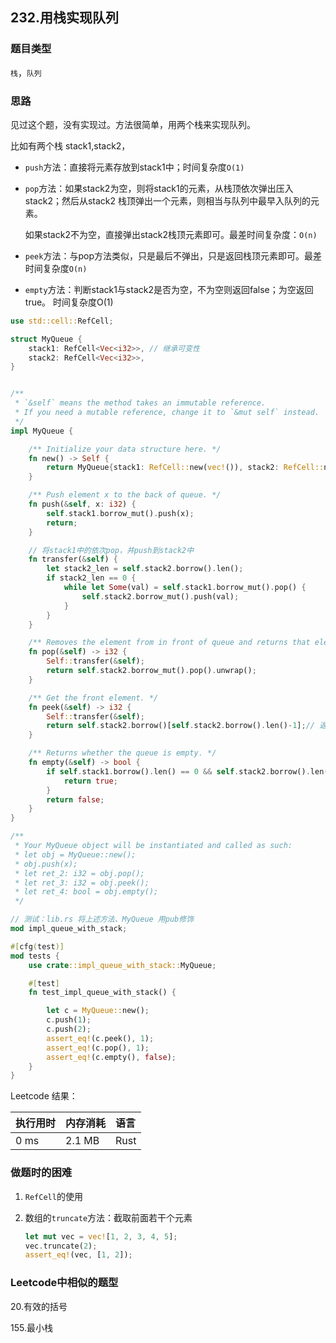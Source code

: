 ## 232.用栈实现队列

### 题目类型

`栈`，`队列`

### 思路

见过这个题，没有实现过。方法很简单，用两个栈来实现队列。

比如有两个栈 stack1,stack2，

- `push`方法：直接将元素存放到stack1中；时间复杂度`O(1)`

- `pop`方法：如果stack2为空，则将stack1的元素，从栈顶依次弹出压入stack2；然后从stack2 栈顶弹出一个元素，则相当与队列中最早入队列的元素。

  如果stack2不为空，直接弹出stack2栈顶元素即可。最差时间复杂度：`O(n)`

- `peek`方法：与pop方法类似，只是最后不弹出，只是返回栈顶元素即可。最差时间复杂度`O(n)`

- `empty`方法：判断stack1与stack2是否为空，不为空则返回false；为空返回true。 时间复杂度O(1)

```rust
use std::cell::RefCell;

struct MyQueue {
    stack1: RefCell<Vec<i32>>, // 继承可变性
    stack2: RefCell<Vec<i32>>,
}


/**
 * `&self` means the method takes an immutable reference.
 * If you need a mutable reference, change it to `&mut self` instead.
 */
impl MyQueue {

    /** Initialize your data structure here. */
    fn new() -> Self {
        return MyQueue{stack1: RefCell::new(vec!()), stack2: RefCell::new(vec!())};
    }

    /** Push element x to the back of queue. */
    fn push(&self, x: i32) {
        self.stack1.borrow_mut().push(x);
        return;
    }

    // 将stack1中的依次pop，并push到stack2中
    fn transfer(&self) {
        let stack2_len = self.stack2.borrow().len();
        if stack2_len == 0 {
            while let Some(val) = self.stack1.borrow_mut().pop() {
                self.stack2.borrow_mut().push(val);
            }
        }
    }

    /** Removes the element from in front of queue and returns that element. */
    fn pop(&self) -> i32 {
        Self::transfer(&self);
        return self.stack2.borrow_mut().pop().unwrap();
    }

    /** Get the front element. */
    fn peek(&self) -> i32 {
        Self::transfer(&self);
        return self.stack2.borrow()[self.stack2.borrow().len()-1];// 返回最后一个元素的内容
    }

    /** Returns whether the queue is empty. */
    fn empty(&self) -> bool {
        if self.stack1.borrow().len() == 0 && self.stack2.borrow().len() == 0 {
            return true;
        }
        return false;
    }
}

/**
 * Your MyQueue object will be instantiated and called as such:
 * let obj = MyQueue::new();
 * obj.push(x);
 * let ret_2: i32 = obj.pop();
 * let ret_3: i32 = obj.peek();
 * let ret_4: bool = obj.empty();
 */
```



```rust
// 测试：lib.rs 将上述方法、MyQueue 用pub修饰
mod impl_queue_with_stack;

#[cfg(test)]
mod tests {
    use crate::impl_queue_with_stack::MyQueue;

    #[test]
    fn test_impl_queue_with_stack() {

        let c = MyQueue::new();
        c.push(1);
        c.push(2);
        assert_eq!(c.peek(), 1);
        assert_eq!(c.pop(), 1);
        assert_eq!(c.empty(), false);
    }
}
```

Leetcode 结果：

| 执行用时 | 内存消耗 | 语言 |
| :------- | :------- | :--- |
| 0 ms     | 2.1 MB   | Rust |

### 做题时的困难

1. `RefCell`的使用

2. 数组的`truncate`方法：截取前面若干个元素

   ```rust
   let mut vec = vec![1, 2, 3, 4, 5];
   vec.truncate(2);
   assert_eq!(vec, [1, 2]);
   ```

### Leetcode中相似的题型

20.有效的括号

155.最小栈



